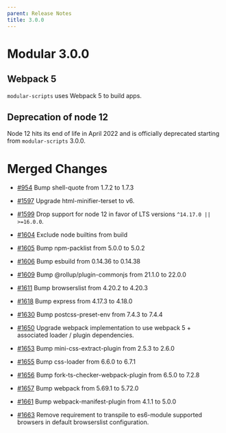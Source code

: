 ```yaml
---
parent: Release Notes
title: 3.0.0
---
```


# Modular 3.0.0

## Webpack 5

`modular-scripts` uses Webpack 5 to build apps.

## Deprecation of node 12

Node 12 hits its end of life in April 2022 and is officially deprecated starting
from `modular-scripts` 3.0.0.

# Merged Changes

- [#954](https://github.com/jpmorganchase/modular/pull/954) Bump shell-quote
  from 1.7.2 to 1.7.3

- [#1597](https://github.com/jpmorganchase/modular/pull/1597) Upgrade
  html-minifier-terset to v6.

- [#1599](https://github.com/jpmorganchase/modular/pull/1599) Drop support for
  node 12 in favor of LTS versions `^14.17.0 || >=16.0.0`.

* [#1604](https://github.com/jpmorganchase/modular/pull/1604) Exclude node
  builtins from build

* [#1605](https://github.com/jpmorganchase/modular/pull/1605) Bump npm-packlist
  from 5.0.0 to 5.0.2

- [#1606](https://github.com/jpmorganchase/modular/pull/1606) Bump esbuild from
  0.14.36 to 0.14.38

- [#1609](https://github.com/jpmorganchase/modular/pull/1609) Bump
  @rollup/plugin-commonjs from 21.1.0 to 22.0.0

* [#1611](https://github.com/jpmorganchase/modular/pull/1611) Bump browserslist
  from 4.20.2 to 4.20.3

- [#1618](https://github.com/jpmorganchase/modular/pull/1618) Bump express from
  4.17.3 to 4.18.0

- [#1630](https://github.com/jpmorganchase/modular/pull/1630) Bump
  postcss-preset-env from 7.4.3 to 7.4.4

* [#1650](https://github.com/jpmorganchase/modular/pull/1650) Upgrade webpack
  implementation to use webpack 5 + associated loader / plugin dependencies.

* [#1653](https://github.com/jpmorganchase/modular/pull/1653) Bump
  mini-css-extract-plugin from 2.5.3 to 2.6.0

- [#1655](https://github.com/jpmorganchase/modular/pull/1655) Bump css-loader
  from 6.6.0 to 6.7.1

* [#1656](https://github.com/jpmorganchase/modular/pull/1656) Bump
  fork-ts-checker-webpack-plugin from 6.5.0 to 7.2.8

- [#1657](https://github.com/jpmorganchase/modular/pull/1657) Bump webpack from
  5.69.1 to 5.72.0

* [#1661](https://github.com/jpmorganchase/modular/pull/1661) Bump
  webpack-manifest-plugin from 4.1.1 to 5.0.0

- [#1663](https://github.com/jpmorganchase/modular/pull/1663) Remove requirement
  to transpile to es6-module supported browsers in default browserslist
  configuration.
